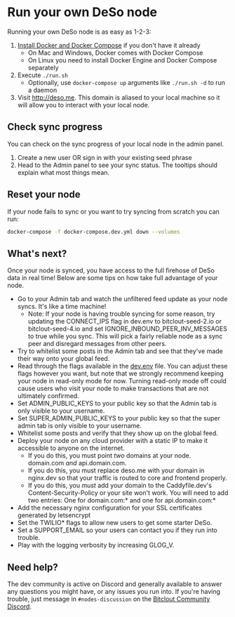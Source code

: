 # Run your own DeSo node

Running your own DeSo node is as easy as 1-2-3:

1. [Install Docker and Docker Compose](https://docs.docker.com/get-docker/) if you don't have it already
    * On Mac and Windows, Docker comes with Docker Compose
    * On Linux you need to install Docker Engine and Docker Compose separately
2. Execute `./run.sh`
    * Optionally, use `docker-compose up` arguments like `./run.sh -d` to run a daemon
3. Visit http://deso.me. This domain is aliased to your local machine so it will
   allow you to interact with your local node.

## Check sync progress

You can check on the sync progress of your local node in the admin panel.

1. Create a new user OR sign in with your existing seed phrase
2. Head to the Admin panel to see your sync status. The tooltips should explain what
   most things mean.

## Reset your node

If your node fails to sync or you want to try syncing from scratch you can run:

```bash
docker-compose -f docker-compose.dev.yml down --volumes
```
## What's next?
Once your node is synced, you have access to the full firehose of DeSo
data in real time! Below are some tips on how take full advantage of your node.
* Go to your Admin tab and watch the unfiltered feed update as your node
  syncs. It's like a time machine!
  - Note: If your node is having trouble syncing for some reason, try updating
    the CONNECT_IPS flag in dev.env to bitclout-seed-2.io or bitclout-seed-4.io and set
    IGNORE\_INBOUND\_PEER\_INV\_MESSAGES to true while you sync. This will pick
    a fairly reliable node as a sync peer and disregard messages from other
    peers.
* Try to whitelist some posts in the Admin tab and see that they've made their way
  onto your global feed.
* Read through the flags available in the [dev.env](https://github.com/deso-project/run/blob/main/dev.env)
  file. You can adjust these flags however you want, but note that we strongly
  recommend keeping your node in read-only mode for now. Turning read-only mode
  off could cause users who visit your node to make transactions that are not
  ultimately confirmed.
* Set ADMIN\_PUBLIC\_KEYS to your public key so that the Admin tab is only
  visible to your username.
* Set SUPER\_ADMIN\_PUBLIC\_KEYS to your public key so that the super admin tab is only
  visible to your username.
* Whitelist some posts and verify that they show up on the global feed.
* Deploy your node on any cloud provider with a static IP to make it accessible
  to anyone on the internet.
  - If you do this, you must point *two* domains at your node.
    domain.com *and* api.domain.com.
  - If you do this, you must replace deso.me with your domain in nginx.dev so
    that your traffic is routed to core and frontend properly.
  - If you do this, you *must* add your domain to the Caddyfile.dev's
    Content-Security-Policy or your site won't work. You will need to add two
    entries: One for domain.com:\* and one for api.domain.com:\*
* Add the necessary nginx configuration for your SSL certificates generated by letsencrypt
* Set the TWILIO\* flags to allow new users to get some starter DeSo.
* Set a SUPPORT\_EMAIL so your users can contact you if they run into trouble.
* Play with the logging verbosity by increasing GLOG\_V.

## Need help?
The dev community is active on Discord and generally available to answer any
questions you might have, or any issues you run into. If you're having trouble, just
message in `#nodes-discussion` on the [Bitclout Community Discord](https://discord.com/invite/bitclout).
